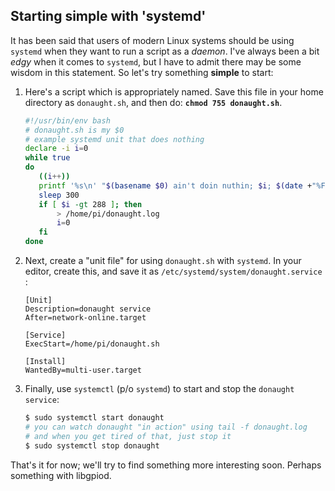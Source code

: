 ## Starting simple with 'systemd'

It has been said that users of modern Linux systems should be using `systemd` when they want to run a script as a *daemon*. I've always been a bit *edgy* when it comes to `systemd`, but I have to admit there may be some wisdom in this statement. So let's try something **simple** to start: 

1. Here's a script which is appropriately named. Save this file in your home directory as `donaught.sh`, and then do: **`chmod 755 donaught.sh`**. 

	```bash
   #!/usr/bin/env bash
   # donaught.sh is my $0
   # example systemd unit that does nothing
   declare -i i=0
   while true
   do
       ((i++))
       printf '%s\n' "$(basename $0) ain't doin nuthin; $i; $(date +"%F %T.%3N")" >> /home/pi/donaught.log
       sleep 300
       if [ $i -gt 288 ]; then
           > /home/pi/donaught.log
           i=0
       fi
   done
	```

2. Next, create a "unit file" for using `donaught.sh` with `systemd`. In your editor, create this, and save it as `/etc/systemd/system/donaught.service` :

	``` 
    [Unit]
    Description=donaught service
    After=network-online.target
     
    [Service]
    ExecStart=/home/pi/donaught.sh
    
    [Install]
    WantedBy=multi-user.target
	```

3. Finally, use `systemctl` (p/o `systemd`) to start and stop the `donaught service`: 

	```bash
	$ sudo systemctl start donaught
	# you can watch donaught "in action" using tail -f donaught.log
	# and when you get tired of that, just stop it
	$ sudo systemctl stop donaught
	```



That's it for now; we'll try to find something more interesting soon. Perhaps something with libgpiod. 





